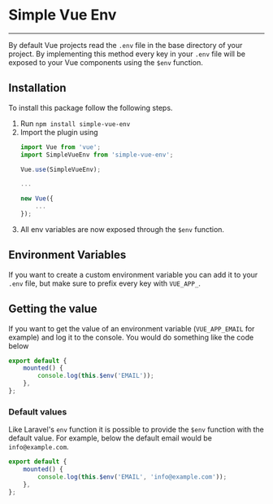 # Simple Vue Env
----------------
By default Vue projects read the `.env` file in the base directory of your project.
By implementing this method every key in your `.env` file will be exposed to your Vue components using the `$env` function.

## Installation
To install this package follow the following steps.

1. Run `npm install simple-vue-env`
2. Import the plugin using
   ```js
   import Vue from 'vue';
   import SimpleVueEnv from 'simple-vue-env';

   Vue.use(SimpleVueEnv);

   ...

   new Vue({
       ...
   });
   ```
3. All env variables are now exposed through the `$env` function.

## Environment Variables
If you want to create a custom environment variable you can add it to your `.env` file,
but make sure to prefix every key with `VUE_APP_`.

## Getting the value
If you want to get the value of an environment variable (`VUE_APP_EMAIL` for example) and log it to the console.
You would do something like the code below
```js
export default {
    mounted() {
        console.log(this.$env('EMAIL'));
    },
};
```

### Default values
Like Laravel's `env` function it is possible to provide the `$env` function with the default value.
For example, below the default email would be `info@example.com`.
```js
export default {
    mounted() {
        console.log(this.$env('EMAIL', 'info@example.com'));
    },
};
```